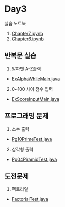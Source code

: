 # Day3

실습 노트북 

1. [Chapter7.ipynb](Chapter7.ipynb)
2. [Chapter6.ipynb](Chapter6.ipynb)


## 반복문 실습

1. 알파벳 A-Z출력
 - [ExAlphaWhileMain.java](ExAlphaWhileMain.java)
2. 0~100 사이 점수 입력
 - [ExScoreInputMain.java](ExScoreInputMain.java)


## 프로그래밍 문제

1. 소수 출력
 - [Pg10PrimeTest.java](Pg10PrimeTest.java)

2. 삼각형 출력
  - [Pg04PiramidTest.java](Pg04PiramidTest.java)

## 도전문제

1. 팩토리얼
  - [FactorialTest.java](FactorialTest.java)
